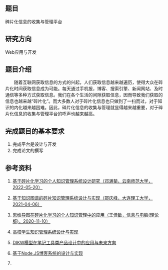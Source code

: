 
## 题目

碎片化信息的收集与管理平台

## 研究方向

Web应用与开发

## 题目介绍

‌‌‌　　随着互联网获取信息的方式的兴起，人们获取信息越来越遍历，使得大众在碎片化时间获取信息成为可能。每天通过手机报，博客、搜索引擎、新闻网站、及时通信等多种方式获取信息。我们在各个生活的间隙获取信息，因而导致我们获取的信息也越来越“碎片化”。而大多数人对于碎片化信息也只做到了一扫而过，对于知识的内化越来越困难。因此，碎片化信息的收集与管理就显得越来越重要，对于碎片化信息的收集与管理平台的呼声也越来越高。

## 完成题目的基本要求 

1. 完成平台是设计与开发
2. 完成论文的撰写


## 参考资料

1. [基于碎片化学习的个人知识管理系统设计研究（邓满菊，云南师范大学，2022-05-20）](https://kns.cnki.net/kns8/Detail?sfield=fn&QueryID=0&CurRec=1&FileName=1022611957.nh&DbName=CMFDTEMP&DbCode=CMFD)
2. [基于知识图谱的碎片知识管理系统设计与实现（邵庆峰，大连理工大学，2021-04-06）](https://kns.cnki.net/kns8/Detail?sfield=fn&QueryID=6&CurRec=32&FileName=1021699030.nh&DbName=CMFD202201&DbCode=CMFD)
3. [思维导图在碎片化学习的个人知识管理中的应用（王佳敏，信息与电脑(理论版)，2020-11-10）](https://kns.cnki.net/kns8/Detail?sfield=fn&QueryID=17&CurRec=8&recid=&FileName=XXDL202021079&DbName=CJFDLAST2021&DbCode=CJFD&yx=&pr=&URLID=)
4. [高校学生知识管理系统设计与实现](https://kns.cnki.net/kcms2/article/abstract?v=3uoqIhG8C475KOm_zrgu4lQARvep2SAkWGEmc0QetxDHbrYw3dr9usO09ci6oJC2A148c7iSmkA1uar6iabl9j6-XqoGMnF4&uniplatform=NZKPT)

5. [DIKW模型在笔记工具类产品设计中的应用与未来方向](https://kns.cnki.net/kcms2/article/abstract?v=3uoqIhG8C44YLTlOAiTRKibYlV5Vjs7iLik5jEcCI09uHa3oBxtWoO6Y9P5Cpnw8AdUyrpCEUiZNDYkL9dL0qve_O9j77qUT&uniplatform=NZKPT)

6. [基于Node.JS博客系统的设计与实现](https://kns.cnki.net/kcms2/article/abstract?v=3uoqIhG8C475KOm_zrgu4lQARvep2SAk2oA7tih-FaabEW8yJeO74fZUXyCdkIVloLrl8-wPZ6-iTzddzYar7nX4aH0Eh8-5&uniplatform=NZKPT)

7. 
